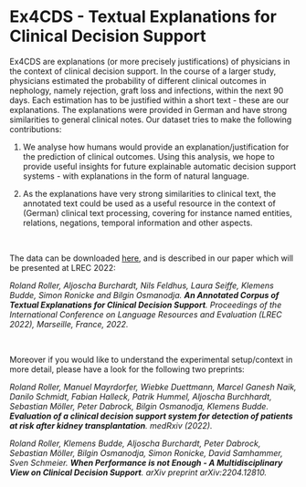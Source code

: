 # Ex4CDS - Textual Explanations for Clinical Decision Support 

Ex4CDS are explanations (or more precisely justifications) of physicians in the context of clinical decision support. In the course of a larger study, physicians estimated the probability of different clinical outcomes in nephology, namely rejection, graft loss and infections, within the next 90 days. Each estimation has to be justified within a short text - these are our explanations. The explanations were provided in German and have strong similarities to general clinical notes. Our dataset tries to make the following contributions:

1) We analyse how humans would provide an explanation/justification for the prediction of clinical outcomes. Using this analysis, we hope to provide useful insights for future explainable automatic decision support systems - with explanations in the form of natural language.

2) As the explanations have very strong similarities to clinical text, the annotated text could be used as a useful resource in the context of (German) clinical text processing, covering for instance named entities, relations, negations, temporal information and other aspects.

&nbsp;

The data can be downloaded [here](https://drive.google.com/file/d/110DUrMdXqdGAJpaUlub_Lr0w3NXU0v0C/view?usp=sharing), and is described in our paper which will be presented at LREC 2022:

*Roland Roller, Aljoscha Burchardt, Nils Feldhus, Laura Seiffe, Klemens Budde, Simon Ronicke and Bilgin Osmanodja. **An Annotated Corpus of Textual Explanations for Clinical Decision Support**. Proceedings of the International Conference on Language Resources and Evaluation (LREC 2022), Marseille, France, 2022.*

&nbsp;

Moreover if you would like to understand the experimental setup/context in more detail, please have a look for the following two preprints:

*Roland Roller, Manuel Mayrdorfer, Wiebke Duettmann, Marcel Ganesh Naik, Danilo Schmidt, Fabian Halleck, Patrik Hummel, Aljoscha Burchhardt, Sebastian Möller, Peter Dabrock, Bilgin Osmanodja, Klemens Budde. **Evaluation of a clinical decision support system for detection of patients at risk after kidney transplantation**. medRxiv (2022).*

*Roland Roller, Klemens Budde, Aljoscha Burchardt, Peter Dabrock, Sebastian Möller, Bilgin Osmanodja, Simon Ronicke, David Samhammer, Sven Schmeier. **When Performance is not Enough - A Multidisciplinary View on Clinical Decision Support**. arXiv preprint arXiv:2204.12810.*


